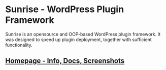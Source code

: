 Sunrise - WordPress Plugin Framework
================================================================================

Sunrise is an opensource and OOP-based WordPress plugin framework. It was designed to speed up plugin deployment, together with sufficient functionality.

## [Homepage - Info, Docs, Screenshots](http://gndev.info/sunrise/)